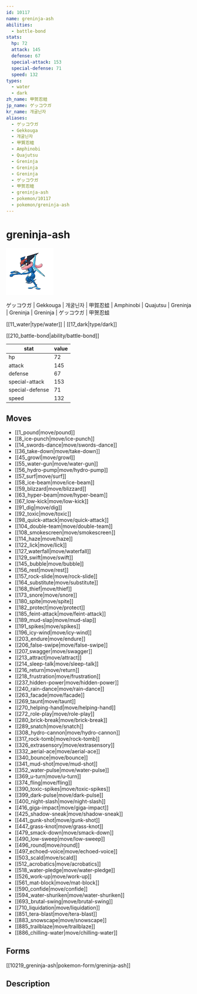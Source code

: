 ```yaml
---
id: 10117
name: greninja-ash
abilities:
  - battle-bond
stats:
  hp: 72
  attack: 145
  defense: 67
  special-attack: 153
  special-defense: 71
  speed: 132
types:
  - water
  - dark
zh_name: 甲贺忍蛙
jp_name: ゲッコウガ
kr_name: 개굴닌자
aliases:
  - ゲッコウガ
  - Gekkouga
  - 개굴닌자
  - 甲賀忍蛙
  - Amphinobi
  - Quajutsu
  - Greninja
  - Greninja
  - Greninja
  - ゲッコウガ
  - 甲贺忍蛙
  - greninja-ash
  - pokemon/10117
  - pokemon/greninja-ash
---
```

# greninja-ash

![](https://raw.githubusercontent.com/PokeAPI/sprites/master/sprites/pokemon/10117.png)

ゲッコウガ | Gekkouga | 개굴닌자 | 甲賀忍蛙 | Amphinobi | Quajutsu | Greninja | Greninja | Greninja | ゲッコウガ | 甲贺忍蛙

[[11_water|type/water]] | [[17_dark|type/dark]]

[[210_battle-bond|ability/battle-bond]]

|stat|value|
|---|---|
|hp|72|
|attack|145|
|defense|67|
|special-attack|153|
|special-defense|71|
|speed|132|


## Moves

- [[1_pound|move/pound]]
- [[8_ice-punch|move/ice-punch]]
- [[14_swords-dance|move/swords-dance]]
- [[36_take-down|move/take-down]]
- [[45_growl|move/growl]]
- [[55_water-gun|move/water-gun]]
- [[56_hydro-pump|move/hydro-pump]]
- [[57_surf|move/surf]]
- [[58_ice-beam|move/ice-beam]]
- [[59_blizzard|move/blizzard]]
- [[63_hyper-beam|move/hyper-beam]]
- [[67_low-kick|move/low-kick]]
- [[91_dig|move/dig]]
- [[92_toxic|move/toxic]]
- [[98_quick-attack|move/quick-attack]]
- [[104_double-team|move/double-team]]
- [[108_smokescreen|move/smokescreen]]
- [[114_haze|move/haze]]
- [[122_lick|move/lick]]
- [[127_waterfall|move/waterfall]]
- [[129_swift|move/swift]]
- [[145_bubble|move/bubble]]
- [[156_rest|move/rest]]
- [[157_rock-slide|move/rock-slide]]
- [[164_substitute|move/substitute]]
- [[168_thief|move/thief]]
- [[173_snore|move/snore]]
- [[180_spite|move/spite]]
- [[182_protect|move/protect]]
- [[185_feint-attack|move/feint-attack]]
- [[189_mud-slap|move/mud-slap]]
- [[191_spikes|move/spikes]]
- [[196_icy-wind|move/icy-wind]]
- [[203_endure|move/endure]]
- [[206_false-swipe|move/false-swipe]]
- [[207_swagger|move/swagger]]
- [[213_attract|move/attract]]
- [[214_sleep-talk|move/sleep-talk]]
- [[216_return|move/return]]
- [[218_frustration|move/frustration]]
- [[237_hidden-power|move/hidden-power]]
- [[240_rain-dance|move/rain-dance]]
- [[263_facade|move/facade]]
- [[269_taunt|move/taunt]]
- [[270_helping-hand|move/helping-hand]]
- [[272_role-play|move/role-play]]
- [[280_brick-break|move/brick-break]]
- [[289_snatch|move/snatch]]
- [[308_hydro-cannon|move/hydro-cannon]]
- [[317_rock-tomb|move/rock-tomb]]
- [[326_extrasensory|move/extrasensory]]
- [[332_aerial-ace|move/aerial-ace]]
- [[340_bounce|move/bounce]]
- [[341_mud-shot|move/mud-shot]]
- [[352_water-pulse|move/water-pulse]]
- [[369_u-turn|move/u-turn]]
- [[374_fling|move/fling]]
- [[390_toxic-spikes|move/toxic-spikes]]
- [[399_dark-pulse|move/dark-pulse]]
- [[400_night-slash|move/night-slash]]
- [[416_giga-impact|move/giga-impact]]
- [[425_shadow-sneak|move/shadow-sneak]]
- [[441_gunk-shot|move/gunk-shot]]
- [[447_grass-knot|move/grass-knot]]
- [[479_smack-down|move/smack-down]]
- [[490_low-sweep|move/low-sweep]]
- [[496_round|move/round]]
- [[497_echoed-voice|move/echoed-voice]]
- [[503_scald|move/scald]]
- [[512_acrobatics|move/acrobatics]]
- [[518_water-pledge|move/water-pledge]]
- [[526_work-up|move/work-up]]
- [[561_mat-block|move/mat-block]]
- [[590_confide|move/confide]]
- [[594_water-shuriken|move/water-shuriken]]
- [[693_brutal-swing|move/brutal-swing]]
- [[710_liquidation|move/liquidation]]
- [[851_tera-blast|move/tera-blast]]
- [[883_snowscape|move/snowscape]]
- [[885_trailblaze|move/trailblaze]]
- [[886_chilling-water|move/chilling-water]]

## Forms



[[10219_greninja-ash|pokemon-form/greninja-ash]]

## Description



